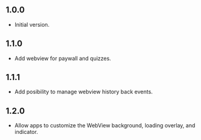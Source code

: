## 1.0.0

- Initial version.

## 1.1.0

- Add webview for paywall and quizzes.

## 1.1.1

- Add posibility to manage webview history back events.

## 1.2.0

- Allow apps to customize the WebView background, loading overlay, and indicator.
